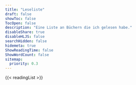 ```yaml
---
title: "Leseliste"
draft: false
showToc: false
TocOpen: false
description: "Eine Liste an Büchern die ich gelesen habe."
disableShare: true
disableHLJS: false
searchHidden: false
hidemeta: true
ShowReadingTime: false
ShowWordCount: false
sitemap:
  priority: 0.3
---
```


{{< readingList >}}
